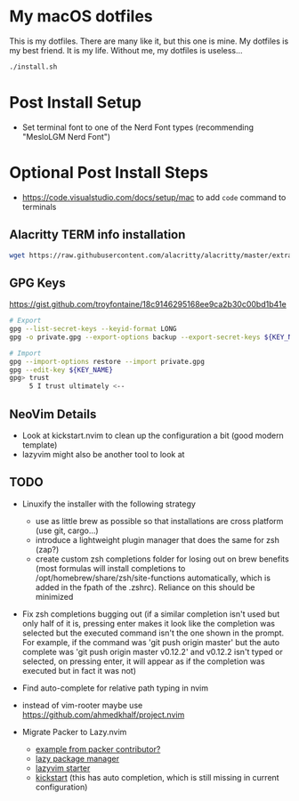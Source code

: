 # My macOS dotfiles
This is my dotfiles.  There are many like it, but this one is mine.  My dotfiles is my best friend.  It is my life.  Without me, my dotfiles is useless...

```sh
./install.sh
```

# Post Install Setup 
- Set terminal font to one of the Nerd Font types (recommending "MesloLGM Nerd Font")

# Optional Post Install Steps
- https://code.visualstudio.com/docs/setup/mac to add ```code``` command to terminals


## Alacritty TERM info installation
```sh
wget https://raw.githubusercontent.com/alacritty/alacritty/master/extra/alacritty.info && tic -xe alacritty,alacritty-direct alacritty.info && rm alacritty.info
```

## GPG Keys
https://gist.github.com/troyfontaine/18c9146295168ee9ca2b30c00bd1b41e

```sh
# Export
gpg --list-secret-keys --keyid-format LONG
gpg -o private.gpg --export-options backup --export-secret-keys ${KEY_NAME}

# Import
gpg --import-options restore --import private.gpg
gpg --edit-key ${KEY_NAME}
gpg> trust
     5 I trust ultimately <--
```

## NeoVim Details

- Look at kickstart.nvim to clean up the configuration a bit (good modern template)
- lazyvim might also be another tool to look at

## TODO 
- Linuxify the installer with the following strategy
    - use as little brew as possible so that installations are cross platform (use git, cargo...)
    - introduce a lightweight plugin manager that does the same for zsh (zap?)
    - create custom zsh completions folder for losing out on brew benefits (most formulas will
    install completions to /opt/homebrew/share/zsh/site-functions automatically, which is added in
    the fpath of the .zshrc).  Reliance on this should be minimized
- Fix zsh completions bugging out (if a similar completion isn't used but only half of it is, 
pressing enter makes it look like the completion was selected but the executed command isn't the
one shown in the prompt.  For example, if the command was 'git push origin master' but the auto
complete was 'git push origin master v0.12.2' and v0.12.2 isn't typed or selected, on pressing
enter, it will appear as if the completion was executed but in fact it was not)
- Find auto-complete for relative path typing in nvim
- instead of vim-rooter maybe use https://github.com/ahmedkhalf/project.nvim

- Migrate Packer to Lazy.nvim
    - [example from packer contributor?](https://github.com/wbthomason/dotfiles/blob/main/dot_config/nvim/init.lua)
    - [lazy package manager](https://github.com/folke/lazy.nvim)
    - [lazyvim starter](https://www.lazyvim.org/)
    - [kickstart](https://github.com/nvim-lua/kickstart.nvim) (this has auto completion, which is still missing in current configuration)

